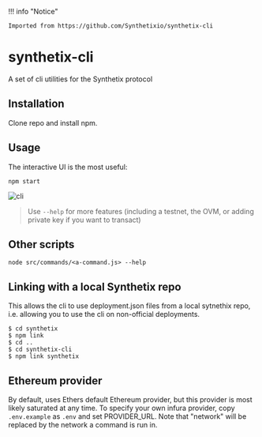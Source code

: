 !!! info "Notice"

    Imported from https://github.com/Synthetixio/synthetix-cli

# synthetix-cli

A set of cli utilities for the Synthetix protocol

## Installation

Clone repo and install npm.

## Usage

The interactive UI is the most useful:

`npm start`

![cli](https://user-images.githubusercontent.com/799038/112042938-b5734c00-8b0d-11eb-8f5b-5024d4cbdfac.gif)

> Use `--help` for more features (including a testnet, the OVM, or adding private key if you want to transact)

## Other scripts

`node src/commands/<a-command.js> --help`

## Linking with a local Synthetix repo

This allows the cli to use deployment.json files from a local sytnethix repo, i.e. allowing you to use the cli on non-official deployments.

```
$ cd synthetix
$ npm link
$ cd ..
$ cd synthetix-cli
$ npm link synthetix
```

## Ethereum provider

By default, uses Ethers default Ethereum provider, but this provider is most likely saturated at any time. To specify your own infura provider, copy `.env.example` as `.env` and set PROVIDER_URL. Note that "network" will be replaced by the network a command is run in.
